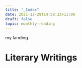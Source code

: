 ```yaml
---
title: "_Index"
date: 2021-12-29T14:58:23+11:00
draft: false
topic: monthly-reading
---
```

my landing
# Literary Writings
